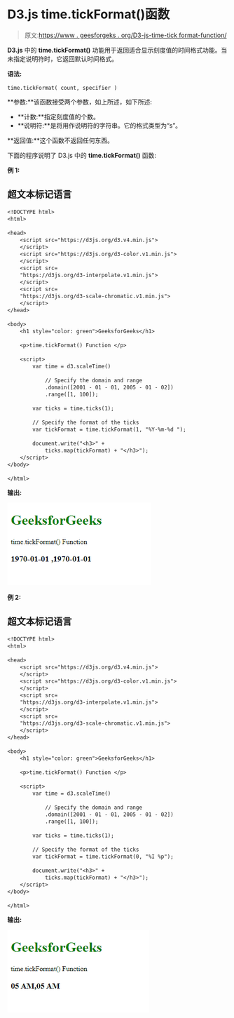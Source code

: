 # D3.js time.tickFormat()函数

> 原文:[https://www . geesforgeks . org/D3-js-time-tick format-function/](https://www.geeksforgeeks.org/d3-js-time-tickformat-function/)

**D3.js** 中的 **time.tickFormat()** 功能用于返回适合显示刻度值的时间格式功能。当未指定说明符时，它返回默认时间格式。

**语法:**

```
time.tickFormat( count, specifier )
```

**参数:**该函数接受两个参数，如上所述，如下所述:

*   **计数:**指定刻度值的个数。
*   **说明符:**是将用作说明符的字符串。它的格式类型为“s”。

**返回值:**这个函数不返回任何东西。

下面的程序说明了 D3.js 中的 **time.tickFormat()** 函数:

**例 1:**

## 超文本标记语言

```
<!DOCTYPE html>
<html>

<head>
    <script src="https://d3js.org/d3.v4.min.js">
    </script>
    <script src="https://d3js.org/d3-color.v1.min.js">
    </script>
    <script src=
    "https://d3js.org/d3-interpolate.v1.min.js">
    </script>
    <script src=
    "https://d3js.org/d3-scale-chromatic.v1.min.js">
    </script>
</head>

<body>
    <h1 style="color: green">GeeksforGeeks</h1>

    <p>time.tickFormat() Function </p>

    <script>
        var time = d3.scaleTime()

            // Specify the domain and range
            .domain([2001 - 01 - 01, 2005 - 01 - 02])
            .range([1, 100]);

        var ticks = time.ticks(1);

        // Specify the format of the ticks
        var tickFormat = time.tickFormat(1, "%Y-%m-%d ");

        document.write("<h3>" +
            ticks.map(tickFormat) + "</h3>");
    </script>
</body>

</html>
```

**输出:**

![](img/49f0def26310af3f01008018c1f8d01c.png)

**例 2:**

## 超文本标记语言

```
<!DOCTYPE html>
<html>

<head>
    <script src="https://d3js.org/d3.v4.min.js">
    </script>
    <script src="https://d3js.org/d3-color.v1.min.js">
    </script>
    <script src=
    "https://d3js.org/d3-interpolate.v1.min.js">
    </script>
    <script src=
    "https://d3js.org/d3-scale-chromatic.v1.min.js">
    </script>
</head>

<body>
    <h1 style="color: green">GeeksforGeeks</h1>

    <p>time.tickFormat() Function </p>

    <script>
        var time = d3.scaleTime()

            // Specify the domain and range
            .domain([2001 - 01 - 01, 2005 - 01 - 02])
            .range([1, 100]);

        var ticks = time.ticks(1);

        // Specify the format of the ticks
        var tickFormat = time.tickFormat(0, "%I %p");

        document.write("<h3>" +
            ticks.map(tickFormat) + "</h3>");
    </script>
</body>

</html>
```

**输出:**

![](img/a782de7015c5c042c0170cc48c29bedd.png)